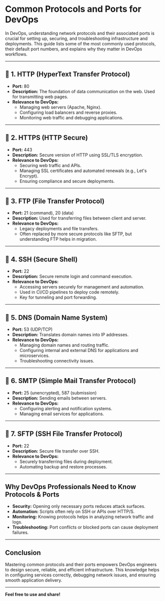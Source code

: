 # Common Protocols and Ports for DevOps

In DevOps, understanding network protocols and their associated ports is crucial for setting up, securing, and troubleshooting infrastructure and deployments. This guide lists some of the most commonly used protocols, their default port numbers, and explains why they matter in DevOps workflows.

---

## 🔹 1. HTTP (HyperText Transfer Protocol)  
- **Port:** 80  
- **Description:** The foundation of data communication on the web. Used for transmitting web pages.  
- **Relevance to DevOps:**  
  - Managing web servers (Apache, Nginx).  
  - Configuring load balancers and reverse proxies.  
  - Monitoring web traffic and debugging applications.

---

## 🔹 2. HTTPS (HTTP Secure)  
- **Port:** 443  
- **Description:** Secure version of HTTP using SSL/TLS encryption.  
- **Relevance to DevOps:**  
  - Securing web traffic and APIs.  
  - Managing SSL certificates and automated renewals (e.g., Let's Encrypt).  
  - Ensuring compliance and secure deployments.

---

## 🔹 3. FTP (File Transfer Protocol)  
- **Port:** 21 (command), 20 (data)  
- **Description:** Used for transferring files between client and server.  
- **Relevance to DevOps:**  
  - Legacy deployments and file transfers.  
  - Often replaced by more secure protocols like SFTP, but understanding FTP helps in migration.

---

## 🔹 4. SSH (Secure Shell)  
- **Port:** 22  
- **Description:** Secure remote login and command execution.  
- **Relevance to DevOps:**  
  - Accessing servers securely for management and automation.  
  - Used in CI/CD pipelines to deploy code remotely.  
  - Key for tunneling and port forwarding.

---

## 🔹 5. DNS (Domain Name System)  
- **Port:** 53 (UDP/TCP)  
- **Description:** Translates domain names into IP addresses.  
- **Relevance to DevOps:**  
  - Managing domain names and routing traffic.  
  - Configuring internal and external DNS for applications and microservices.  
  - Troubleshooting connectivity issues.

---

## 🔹 6. SMTP (Simple Mail Transfer Protocol)  
- **Port:** 25 (unencrypted), 587 (submission)  
- **Description:** Sending emails between servers.  
- **Relevance to DevOps:**  
  - Configuring alerting and notification systems.  
  - Managing email services for applications.

---

## 🔹 7. SFTP (SSH File Transfer Protocol)  
- **Port:** 22  
- **Description:** Secure file transfer over SSH.  
- **Relevance to DevOps:**  
  - Securely transferring files during deployment.  
  - Automating backup and restore processes.

---

## Why DevOps Professionals Need to Know Protocols & Ports

- **Security:** Opening only necessary ports reduces attack surfaces.  
- **Automation:** Scripts often rely on SSH or APIs over HTTP/S.  
- **Monitoring:** Knowing protocols helps in analyzing network traffic and logs.  
- **Troubleshooting:** Port conflicts or blocked ports can cause deployment failures.

---

## Conclusion

Mastering common protocols and their ports empowers DevOps engineers to design secure, reliable, and efficient infrastructure. This knowledge helps in configuring services correctly, debugging network issues, and ensuring smooth application delivery.

---

**Feel free to use and share!**

